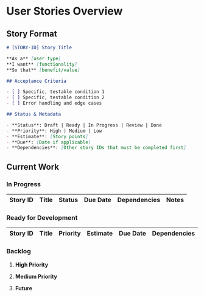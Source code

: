 # User Stories Overview

## Story Format

```markdown
# [STORY-ID] Story Title

**As a** [user type]  
**I want** [functionality]  
**So that** [benefit/value]

## Acceptance Criteria

- [ ] Specific, testable condition 1
- [ ] Specific, testable condition 2
- [ ] Error handling and edge cases

## Status & Metadata

- **Status**: Draft | Ready | In Progress | Review | Done
- **Priority**: High | Medium | Low
- **Estimate**: [Story points]
- **Due**: [Date if applicable]
- **Dependencies**: [Other story IDs that must be completed first]
```

## Current Work

### In Progress

<!-- prettier-ignore -->
| Story ID | Title | Status | Due Date | Dependencies | Notes |
| -------- | ----- | ------ | -------- | ------------ | ----- |

### Ready for Development

<!-- prettier-ignore -->
| Story ID | Title | Priority | Estimate | Due Date | Dependencies |
| -------- | ----- | -------- | -------- | -------- | ------------ |

### Backlog

1. **High Priority**

2. **Medium Priority**

3. **Future**
